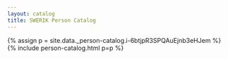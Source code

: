 ```yaml
---
layout: catalog
title: SWERIK Person Catalog
---
```

{% assign p = site.data._person-catalog.i-6btjpR3SPQAuEjnb3eHJem %}
{% include person-catalog.html p=p %}

